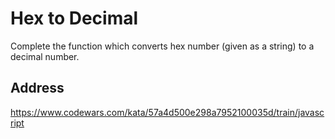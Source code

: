 # Hex to Decimal
Complete the function which converts hex number (given as a string) to a decimal number.

## Address
https://www.codewars.com/kata/57a4d500e298a7952100035d/train/javascript